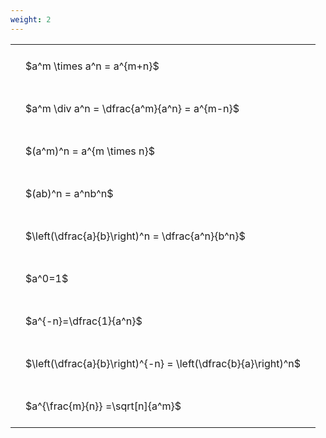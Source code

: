 ```yaml
---
weight: 2
---
```


<style type="text/css">
#T_d57b3 th.col_heading {
  text-align: left;
  font-size: 1em;
}
#T_d57b3 td {
  text-align: left;
  font-size: 1em;
  padding: 1.5em;
}
</style>
<table id="T_d57b3">
  <thead>
  </thead>
  <tbody>
    <tr>
      <td id="T_d57b3_row0_col0" class="data row0 col0" >$a^m \times a^n = a^{m+n}$</td>
    </tr>
    <tr>
      <td id="T_d57b3_row1_col0" class="data row1 col0" >$a^m \div a^n = \dfrac{a^m}{a^n} = a^{m-n}$</td>
    </tr>
    <tr>
      <td id="T_d57b3_row2_col0" class="data row2 col0" >$(a^m)^n = a^{m \times n}$</td>
    </tr>
    <tr>
      <td id="T_d57b3_row3_col0" class="data row3 col0" >$(ab)^n = a^nb^n$</td>
    </tr>
    <tr>
      <td id="T_d57b3_row4_col0" class="data row4 col0" >$\left(\dfrac{a}{b}\right)^n = \dfrac{a^n}{b^n}$</td>
    </tr>
    <tr>
      <td id="T_d57b3_row5_col0" class="data row5 col0" >$a^0=1$</td>
    </tr>
    <tr>
      <td id="T_d57b3_row6_col0" class="data row6 col0" >$a^{-n}=\dfrac{1}{a^n}$</td>
    </tr>
    <tr>
      <td id="T_d57b3_row7_col0" class="data row7 col0" >$\left(\dfrac{a}{b}\right)^{-n} = \left(\dfrac{b}{a}\right)^n$</td>
    </tr>
    <tr>
      <td id="T_d57b3_row8_col0" class="data row8 col0" >$a^{\frac{m}{n}} =\sqrt[n]{a^m}$</td>
    </tr>
  </tbody>
</table>
